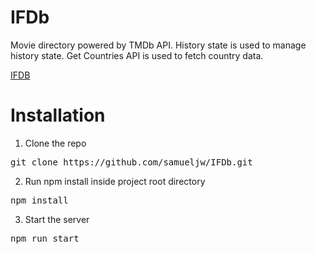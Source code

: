 # IFDb

Movie directory powered by TMDb API. History state is used to manage history state. Get Countries API is used to fetch country data.

[IFDB](https://ifdb.herokuapp.com/)

# Installation

1. Clone the repo

<pre>git clone https://github.com/samueljw/IFDb.git</pre>

2. Run npm install inside project root directory

<pre>npm install</pre>

3. Start the server

<pre>npm run start</pre>
